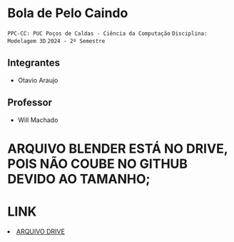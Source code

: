 # Bola de Pelo Caindo

`PPC-CC: PUC Poços de Caldas - Ciência da Computação`
`Disciplina: Modelagem 3D`
`2024 - 2º Semestre`

## Integrantes

- Otavio Araujo

## Professor

- Will Machado

# ARQUIVO BLENDER ESTÁ NO DRIVE, POIS NÃO COUBE NO GITHUB DEVIDO AO TAMANHO;


# LINK

<li><a href="https://drive.google.com/file/d/1udV4Hx2VbFDUKaDtv3ijE-vd8N8raNIZ/view?usp=sharing"> ARQUIVO DRIVE</a></li>
